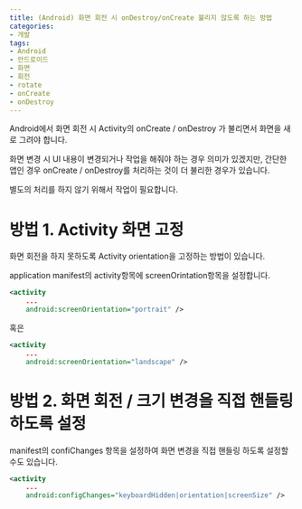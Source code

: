 ```yaml
---
title: (Android) 화면 회전 시 onDestroy/onCreate 불리지 않도록 하는 방법
categories:
- 개발
tags:
- Android
- 안드로이드
- 화면
- 회전
- rotate
- onCreate
- onDestroy
---
```


Android에서 화면 회전 시 Activity의 onCreate / onDestroy 가 불리면서 화면을 새로 그려야 합니다.

화면 변경 시 UI 내용이 변경되거나 작업을 해줘야 하는 경우 의미가 있겠지만, 간단한 앱인 경우 onCreate / onDestroy를 처리하는 것이 더 불리한 경우가 있습니다.

별도의 처리를 하지 않기 위해서 작업이 필요합니다.

# 방법 1. Activity 화면 고정

화면 회전을 하지 못하도록 Activity orientation을 고정하는 방법이 있습니다.

application manifest의 activity항목에 screenOrintation항목을 설정합니다.

```xml
<activity
    ...
    android:screenOrientation="portrait" />
```

혹은

```xml
<activity
    ...
    android:screenOrientation="landscape" />
```

# 방법 2. 화면 회전 / 크기 변경을 직접 핸들링 하도록 설정

manifest의 confiChanges 항목을 설정하여 화면 변경을 직접 핸들링 하도록 설정할 수도 있습니다.

```xml
<activity
    ...
    android:configChanges="keyboardHidden|orientation|screenSize" />
```